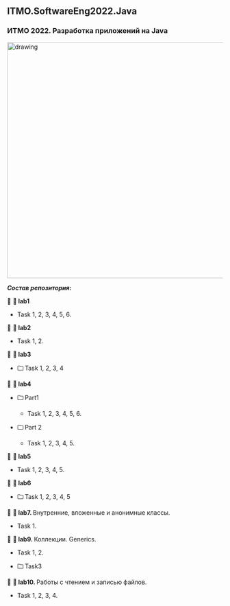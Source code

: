 ## ITMO.SoftwareEng2022.Java
### ИТМО 2022. Разработка приложений на Java
<img src="https://ie.wampi.ru/2022/10/19/Java.png" alt="drawing" width="550"/>


***Состав репозитория:***

🚩 <strong> &#128194; lab1 </strong>

  * Task 1, 2, 3, 4, 5, 6.
 
🚩 <strong> &#128194; lab2 </strong>

  * Task 1, 2.

🚩 <strong> &#128194; lab3 </strong>

+ <strong> &#128448; </strong> Task 1, 2, 3, 4  

🚩 <strong> &#128194; lab4 </strong>

+ <strong> &#128448; </strong> Part1 

  * Task  1, 2, 3, 4, 5, 6. 
  
+ <strong> &#128448; </strong> Part 2  

  * Task 1, 2, 3, 4, 5.
  
🚩 <strong> &#128194; lab5 </strong>

  * Task 1, 2, 3, 4, 5.
  
🚩 <strong> &#128194; lab6 </strong>

+ <strong> &#128448; </strong> Task 1, 2, 3, 4, 5

🚩 <strong> &#128194; lab7. </strong> Внутренние, вложенные и анонимные классы.

  * Task 1.
  
🚩 <strong> &#128194; lab9. </strong> Коллекции. Generics.

  * Task 1, 2.
  
  * <strong> &#128448; </strong> Task3
  
🚩 <strong> &#128194; lab10. </strong> Работы с чтением и записью файлов.

  * Task 1, 2, 3, 4.

  
  
